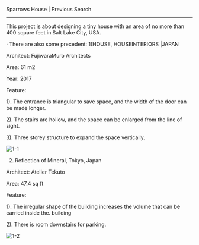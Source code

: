 Sparrows House | Previous Search

---
This project is about designing a tiny house with an area of no more than 400 square feet in Salt Lake City, USA.

· There are also some precedent:
1)HOUSE, HOUSEINTERIORS |JAPAN

Architect: FujiwaraMuro Architects

Area: 61 m2

Year: 2017

Feature:

1). The entrance is triangular to save space, and the width of the door can be made longer.

2). The stairs are hollow, and the space can be enlarged from the line of sight.

3). Three storey structure to expand the space vertically.

![1-1](https://images.adsttc.com/media/images/5e84/5b53/b357/6551/a700/0265/slideshow/01.jpg?1585732428)



2) Reflection of Mineral, Tokyo, Japan

Architect: Atelier Tekuto

Area: 47.4 sq ft

Feature:

1). The irregular shape of the building increases the volume that can be carried inside the. building

2). There is room downstairs for parking.

![1-2](https://images.adsttc.com/media/images/5014/ad7b/28ba/0d39/5000/0cba/slideshow/stringio.jpg?1414214600)


